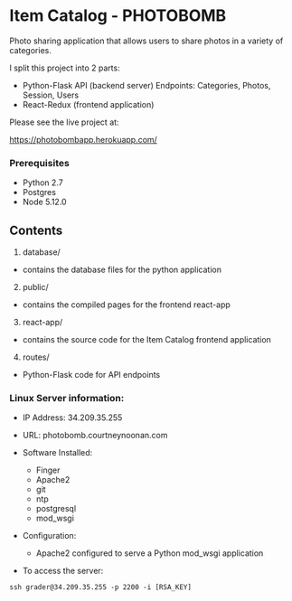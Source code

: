 # Item Catalog - PHOTOBOMB

Photo sharing application that allows users to share photos in a variety of categories.

I split this project into 2 parts:

-  Python-Flask API (backend server)
  Endpoints: Categories, Photos, Session, Users
-  React-Redux (frontend application)

Please see the live project at:

https://photobombapp.herokuapp.com/

### Prerequisites

-  Python 2.7
-  Postgres
-  Node 5.12.0

## Contents

1. database/
  * contains the database files for the python application

2. public/
  * contains the compiled pages for the frontend react-app

3. react-app/
  * contains the source code for the Item Catalog frontend application

4. routes/
  * Python-Flask code for API endpoints

### Linux Server information:

  * IP Address: 34.209.35.255
  * URL: photobomb.courtneynoonan.com

  * Software Installed:
	* Finger
	* Apache2
	* git
	* ntp
	* postgresql
	* mod_wsgi

  * Configuration:
	* Apache2 configured to serve a Python mod_wsgi application

  * To access the server:

```
ssh grader@34.209.35.255 -p 2200 -i [RSA_KEY]
```

